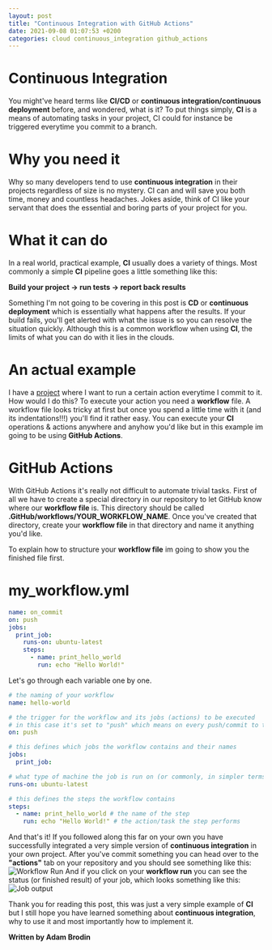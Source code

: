 ```yaml
---
layout: post
title: "Continuous Integration with GitHub Actions"
date: 2021-09-08 01:07:53 +0200
categories: cloud continuous_integration github_actions
---
```


# Continuous Integration

You might've heard terms like **CI/CD** or **continuous integration/continuous deployment** before, and wondered, what is it? To put things simply, **CI** is a means of automating tasks in your project, CI could for instance be triggered everytime you commit to a branch.

# Why you need it

Why so many developers tend to use **continuous integration** in their projects regardless of size is no mystery. CI can and will save you both time, money and countless headaches. Jokes aside, think of CI like your servant that does the essential and boring parts of your project for you.

# What it can do

In a real world, practical example, **CI** usually does a variety of things. Most commonly a simple **CI** pipeline goes a little something like this:

**Build your project -> run tests -> report back results**

Something I'm not going to be covering in this post is **CD** or **continuous deployment** which is essentially what happens after the results. If your build fails, you'll get alerted with what the issue is so you can resolve the situation quickly. Although this is a common workflow when using **CI**, the limits of what you can do with it lies in the clouds.

# An actual example

I have a [project](https://GitHub.com/AdamBrodin/spacepark-spacepark-group3) where I want to run a certain action everytime I commit to it. How would I do this?
To execute your action you need a **workflow** file. A workflow file looks tricky at first but once you spend a little time with it (and its indentations!!!) you'll find it rather easy.
You can execute your **CI** operations & actions anywhere and anyhow you'd like but in this example im going to be using **GitHub Actions**.

# GitHub Actions

With GitHub Actions it's really not difficult to automate trivial tasks. First of all we have to create a special directory in our repository to let GitHub know where our **workflow file** is. This directory should be called **.GitHub/workflows/YOUR_WORKFLOW_NAME**.
Once you've created that directory, create your **workflow file** in that directory and name it anything you'd like.

To explain how to structure your **workflow file** im going to show you the finished file first.

# my_workflow.yml

```yml
name: on_commit
on: push
jobs:
  print_job:
    runs-on: ubuntu-latest
    steps:
      - name: print_hello_world
        run: echo "Hello World!"
```

Let's go through each variable one by one.

```yml
# the naming of your workflow
name: hello-world
```

```yml
# the trigger for the workflow and its jobs (actions) to be executed
# in this case it's set to "push" which means on every push/commit to the repository
on: push
```

```yml
# this defines which jobs the workflow contains and their names
jobs:
  print_job:
```

```yml
# what type of machine the job is run on (or commonly, in simpler terms, what computer/system, for example linux or windows)
runs-on: ubuntu-latest
```

```yml
# this defines the steps the workflow contains
steps:
  - name: print_hello_world # the name of the step
    run: echo "Hello World!" # the action/task the step performs
```

And that's it! If you followed along this far on your own you have successfully integrated a very simple version of **continuous integration** in your own project.
After you've commit something you can head over to the **"actions"** tab on your repository and you should see something like this:
![Workflow Run](https://i.ibb.co/z8LQLN6/workflow-run.png)
And if you click on your **workflow run** you can see the status (or finished result) of your job, which looks something like this:
![Job output](https://i.ibb.co/8Kr77CL/job-output.png)

Thank you for reading this post, this was just a very simple example of **CI** but I still hope you have learned something about **continuous integration**, why to use it and most importantly how to implement it.

**Written by Adam Brodin**
